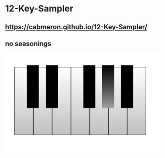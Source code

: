 # 12-Key-Sampler
https://cabmeron.github.io/12-Key-Sampler/
-------
no seasonings
--------------
![alt text](https://github.com/cabmeron/12-Key-Sampler/blob/main/example.png)

